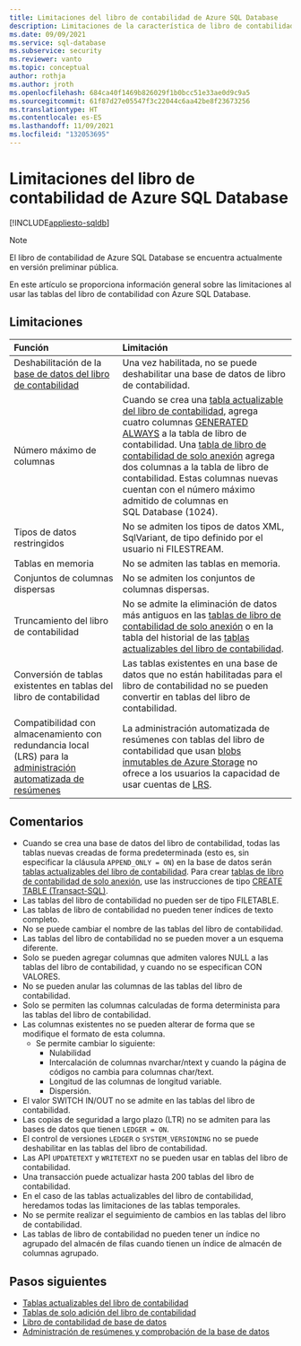 ```yaml
---
title: Limitaciones del libro de contabilidad de Azure SQL Database
description: Limitaciones de la característica de libro de contabilidad en Azure SQL Database
ms.date: 09/09/2021
ms.service: sql-database
ms.subservice: security
ms.reviewer: vanto
ms.topic: conceptual
author: rothja
ms.author: jroth
ms.openlocfilehash: 684ca40f1469b826029f1b0bcc51e33ae0d9c9a5
ms.sourcegitcommit: 61f87d27e05547f3c22044c6aa42be8f23673256
ms.translationtype: HT
ms.contentlocale: es-ES
ms.lasthandoff: 11/09/2021
ms.locfileid: "132053695"
---
```

# <a name="limitations-for-azure-sql-database-ledger"></a>Limitaciones del libro de contabilidad de Azure SQL Database

[!INCLUDE[appliesto-sqldb](../includes/appliesto-sqldb.md)]

> [!NOTE]
> El libro de contabilidad de Azure SQL Database se encuentra actualmente en versión preliminar pública.

En este artículo se proporciona información general sobre las limitaciones al usar las tablas del libro de contabilidad con Azure SQL Database.

## <a name="limitations"></a>Limitaciones

| Función | Limitación |
| :--- | :--- |
| Deshabilitación de la [base de datos del libro de contabilidad](ledger-database-ledger.md)   | Una vez habilitada, no se puede deshabilitar una base de datos de libro de contabilidad. |
| Número máximo de columnas | Cuando se crea una [tabla actualizable del libro de contabilidad](ledger-updatable-ledger-tables.md), agrega cuatro columnas [GENERATED ALWAYS](/sql/t-sql/statements/create-table-transact-sql#generate-always-columns) a la tabla de libro de contabilidad. Una [tabla de libro de contabilidad de solo anexión](ledger-append-only-ledger-tables.md) agrega dos columnas a la tabla de libro de contabilidad. Estas columnas nuevas cuentan con el número máximo admitido de columnas en SQL Database (1024). |
| Tipos de datos restringidos | No se admiten los tipos de datos XML, SqlVariant, de tipo definido por el usuario ni FILESTREAM. |
| Tablas en memoria | No se admiten las tablas en memoria. |
| Conjuntos de columnas dispersas | No se admiten los conjuntos de columnas dispersas. |
| Truncamiento del libro de contabilidad | No se admite la eliminación de datos más antiguos en las [tablas de libro de contabilidad de solo anexión](ledger-append-only-ledger-tables.md) o en la tabla del historial de las [tablas actualizables del libro de contabilidad](ledger-updatable-ledger-tables.md). |
| Conversión de tablas existentes en tablas del libro de contabilidad | Las tablas existentes en una base de datos que no están habilitadas para el libro de contabilidad no se pueden convertir en tablas del libro de contabilidad. |
|Compatibilidad con almacenamiento con redundancia local (LRS) para la [administración automatizada de resúmenes](ledger-digest-management-and-database-verification.md) | La administración automatizada de resúmenes con tablas del libro de contabilidad que usan [blobs inmutables de Azure Storage](../../storage/blobs/immutable-storage-overview.md) no ofrece a los usuarios la capacidad de usar cuentas de [LRS](../../storage/common/storage-redundancy.md#locally-redundant-storage).|

## <a name="remarks"></a>Comentarios

- Cuando se crea una base de datos del libro de contabilidad, todas las tablas nuevas creadas de forma predeterminada (esto es, sin especificar la cláusula `APPEND_ONLY = ON`) en la base de datos serán [tablas actualizables del libro de contabilidad](ledger-updatable-ledger-tables.md). Para crear [tablas de libro de contabilidad de solo anexión](ledger-append-only-ledger-tables.md), use las instrucciones de tipo [CREATE TABLE (Transact-SQL)](/sql/t-sql/statements/create-table-transact-sql).
- Las tablas del libro de contabilidad no pueden ser de tipo FILETABLE.
- Las tablas de libro de contabilidad no pueden tener índices de texto completo.
- No se puede cambiar el nombre de las tablas del libro de contabilidad.
- Las tablas del libro de contabilidad no se pueden mover a un esquema diferente.
- Solo se pueden agregar columnas que admiten valores NULL a las tablas del libro de contabilidad, y cuando no se especifican CON VALORES.
- No se pueden anular las columnas de las tablas del libro de contabilidad.
- Solo se permiten las columnas calculadas de forma determinista para las tablas del libro de contabilidad.
- Las columnas existentes no se pueden alterar de forma que se modifique el formato de esta columna.
  - Se permite cambiar lo siguiente:
    - Nulabilidad
    - Intercalación de columnas nvarchar/ntext y cuando la página de códigos no cambia para columnas char/text.
    - Longitud de las columnas de longitud variable.
    - Dispersión.
- El valor SWITCH IN/OUT no se admite en las tablas del libro de contabilidad.
- Las copias de seguridad a largo plazo (LTR) no se admiten para las bases de datos que tienen `LEDGER = ON`.
- El control de versiones `LEDGER` o `SYSTEM_VERSIONING` no se puede deshabilitar en las tablas del libro de contabilidad.
- Las API `UPDATETEXT` y `WRITETEXT` no se pueden usar en tablas del libro de contabilidad.
- Una transacción puede actualizar hasta 200 tablas del libro de contabilidad.
- En el caso de las tablas actualizables del libro de contabilidad, heredamos todas las limitaciones de las tablas temporales.
- No se permite realizar el seguimiento de cambios en las tablas del libro de contabilidad.
- Las tablas de libro de contabilidad no pueden tener un índice no agrupado del almacén de filas cuando tienen un índice de almacén de columnas agrupado.

## <a name="next-steps"></a>Pasos siguientes

- [Tablas actualizables del libro de contabilidad](ledger-updatable-ledger-tables.md)
- [Tablas de solo adición del libro de contabilidad](ledger-append-only-ledger-tables.md)
- [Libro de contabilidad de base de datos](ledger-database-ledger.md)
- [Administración de resúmenes y comprobación de la base de datos](ledger-digest-management-and-database-verification.md)